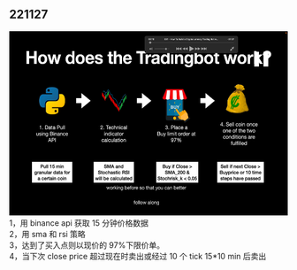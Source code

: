 ## 221127

<img src='./img/2022-11-27-10-41-45.png' height=333px></img>  
1，用 binance api 获取 15 分钟价格数据  
2，用 sma 和 rsi 策略  
3，达到了买入点则以现价的 97%下限价单。  
4，当下次 close price 超过现在时卖出或经过 10 个 tick 15\*10 min 后卖出
